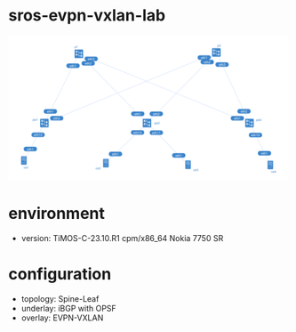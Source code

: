 # sros-evpn-vxlan-lab
![Topology](topology.png)

# environment
- version: TiMOS-C-23.10.R1 cpm/x86_64 Nokia 7750 SR

# configuration
- topology: Spine-Leaf
- underlay: iBGP with OPSF
- overlay: EVPN-VXLAN
